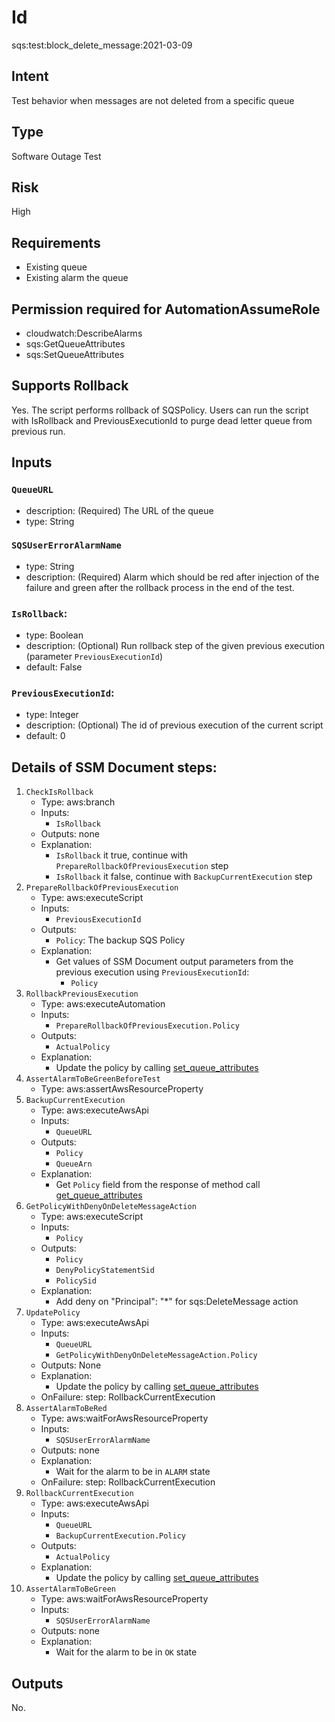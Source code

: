 # Id

sqs:test:block_delete_message:2021-03-09

## Intent

Test behavior when messages are not deleted from a specific queue

## Type

Software Outage Test

## Risk

High

## Requirements

* Existing queue
* Existing alarm the queue

## Permission required for AutomationAssumeRole

* cloudwatch:DescribeAlarms
* sqs:GetQueueAttributes
* sqs:SetQueueAttributes

## Supports Rollback

Yes. The script performs rollback of SQSPolicy. Users can run the script with IsRollback and PreviousExecutionId to purge dead letter queue from previous run.

## Inputs

### `QueueURL`

* description: (Required) The URL of the queue
* type: String

### `SQSUserErrorAlarmName`

* type: String
* description: (Required) Alarm which should be red after injection of the failure and green after the rollback process in the end of the test.

### `IsRollback`:

* type: Boolean
* description: (Optional) Run rollback step of the given previous execution (parameter `PreviousExecutionId`)
* default: False

### `PreviousExecutionId`:

* type: Integer
* description: (Optional) The id of previous execution of the current script
* default: 0

## Details of SSM Document steps:

1. `CheckIsRollback`
    * Type: aws:branch
    * Inputs:
        * `IsRollback`
    * Outputs: none
    * Explanation:
        * `IsRollback` it true, continue with `PrepareRollbackOfPreviousExecution` step
        * `IsRollback` it false, continue with `BackupCurrentExecution` step
1. `PrepareRollbackOfPreviousExecution`
    * Type: aws:executeScript
    * Inputs:
        * `PreviousExecutionId`
    * Outputs:
        * `Policy`: The backup SQS Policy
    * Explanation:
        * Get values of SSM Document output parameters from the previous execution using `PreviousExecutionId`:
            * `Policy`
1. `RollbackPreviousExecution`
    * Type: aws:executeAutomation
    * Inputs:
        * `PrepareRollbackOfPreviousExecution.Policy`
    * Outputs:
        * `ActualPolicy`
    * Explanation:
        * Update the policy by calling [set_queue_attributes](https://boto3.amazonaws.com/v1/documentation/api/latest/reference/services/sqs.html#SQS.Client.set_queue_attributes)
1. `AssertAlarmToBeGreenBeforeTest`
   * Type: aws:assertAwsResourceProperty
1. `BackupCurrentExecution`
    * Type: aws:executeAwsApi
    * Inputs:
        * `QueueURL`
    * Outputs:
        * `Policy`
        * `QueueArn`
    * Explanation:
        * Get `Policy` field from the response of method
          call [get_queue_attributes](https://boto3.amazonaws.com/v1/documentation/api/latest/reference/services/sqs.html#SQS.Client.get_queue_attributes)
1. `GetPolicyWithDenyOnDeleteMessageAction`
    * Type: aws:executeScript
    * Inputs:
        * `Policy`
    * Outputs:
        * `Policy`
        * `DenyPolicyStatementSid`
        * `PolicySid`
    * Explanation:
        * Add deny on "Principal": "*" for sqs:DeleteMessage action
1. `UpdatePolicy`
    * Type: aws:executeAwsApi
    * Inputs:
        * `QueueURL`
        * `GetPolicyWithDenyOnDeleteMessageAction.Policy`
    * Outputs: None
    * Explanation:
        * Update the policy by calling [set_queue_attributes](https://boto3.amazonaws.com/v1/documentation/api/latest/reference/services/sqs.html#SQS.Client.set_queue_attributes)
    * OnFailure: step: RollbackCurrentExecution
1. `AssertAlarmToBeRed`
    * Type: aws:waitForAwsResourceProperty
    * Inputs:
        * `SQSUserErrorAlarmName`
    * Outputs: none
    * Explanation:
        * Wait for the alarm to be in `ALARM` state
    * OnFailure: step: RollbackCurrentExecution
1. `RollbackCurrentExecution`
    * Type: aws:executeAwsApi
    * Inputs:
        * `QueueURL`
        * `BackupCurrentExecution.Policy`
    * Outputs:
        * `ActualPolicy`
    * Explanation:
        * Update the policy by calling [set_queue_attributes](https://boto3.amazonaws.com/v1/documentation/api/latest/reference/services/sqs.html#SQS.Client.set_queue_attributes)
1. `AssertAlarmToBeGreen`
    * Type: aws:waitForAwsResourceProperty
    * Inputs:
        * `SQSUserErrorAlarmName`
    * Outputs: none
    * Explanation:
        * Wait for the alarm to be in `OK` state

## Outputs

No.
	 